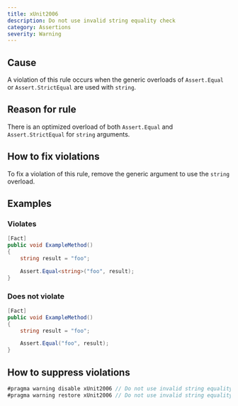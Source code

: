 ```yaml
---
title: xUnit2006
description: Do not use invalid string equality check
category: Assertions
severity: Warning
---
```


## Cause

A violation of this rule occurs when the generic overloads of `Assert.Equal` or `Assert.StrictEqual` are used with `string`.

## Reason for rule

There is an optimized overload of both `Assert.Equal` and `Assert.StrictEqual` for `string` arguments.

## How to fix violations

To fix a violation of this rule, remove the generic argument to use the `string` overload.

## Examples

### Violates

```csharp
[Fact]
public void ExampleMethod()
{
    string result = "foo";

    Assert.Equal<string>("foo", result);
}
```

### Does not violate

```csharp
[Fact]
public void ExampleMethod()
{
    string result = "foo";

    Assert.Equal("foo", result);
}
```

## How to suppress violations

```csharp
#pragma warning disable xUnit2006 // Do not use invalid string equality check
#pragma warning restore xUnit2006 // Do not use invalid string equality check
```
